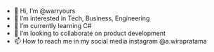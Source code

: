 - 👋 Hi, I’m @warryours
- 👀 I’m interested in Tech, Business, Engineering
- 🌱 I’m currently learning C#
- 💞️ I’m looking to collaborate on product development
- 📫 How to reach me in my social media instagram @a.wirapratama

<!---
warryours/warryours is a ✨ special ✨ repository because its `README.md` (this file) appears on your GitHub profile.
You can click the Preview link to take a look at your changes.
--->
